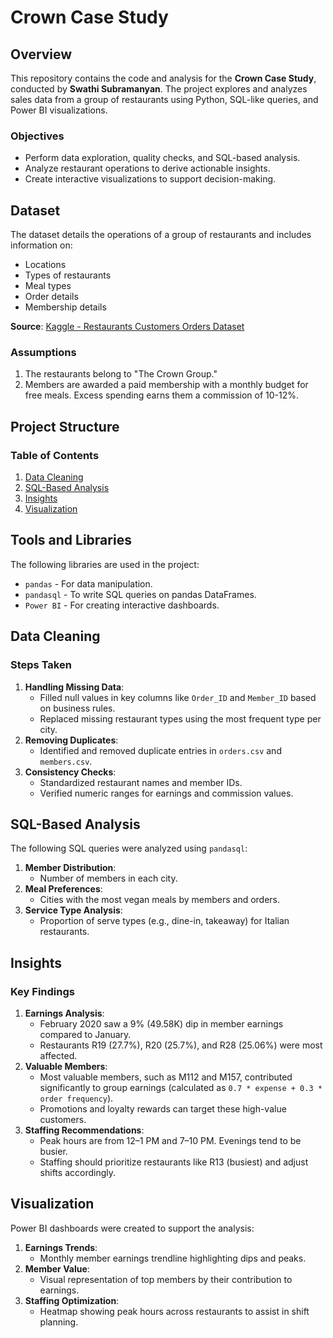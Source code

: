 # Crown Case Study

## Overview
This repository contains the code and analysis for the **Crown Case Study**, conducted by **Swathi Subramanyan**. The project explores and analyzes sales data from a group of restaurants using Python, SQL-like queries, and Power BI visualizations.

### Objectives
- Perform data exploration, quality checks, and SQL-based analysis.
- Analyze restaurant operations to derive actionable insights.
- Create interactive visualizations to support decision-making.

## Dataset
The dataset details the operations of a group of restaurants and includes information on:
- Locations
- Types of restaurants
- Meal types
- Order details
- Membership details

**Source**: [Kaggle - Restaurants Customers Orders Dataset](https://www.kaggle.com/datasets/vainero/restaurants-customers-orders-dataset)

### Assumptions
1. The restaurants belong to "The Crown Group."
2. Members are awarded a paid membership with a monthly budget for free meals. Excess spending earns them a commission of 10-12%.

## Project Structure
### Table of Contents

1. [Data Cleaning](#data-cleaning)
2. [SQL-Based Analysis](#sql-based-analysis)
3. [Insights](#insights)
4. [Visualization](#visualization)

## Tools and Libraries
The following libraries are used in the project:
- `pandas` - For data manipulation.
- `pandasql` - To write SQL queries on pandas DataFrames.
- `Power BI` - For creating interactive dashboards.

## Data Cleaning
### Steps Taken
1. **Handling Missing Data**: 
   - Filled null values in key columns like `Order_ID` and `Member_ID` based on business rules.
   - Replaced missing restaurant types using the most frequent type per city.
2. **Removing Duplicates**: 
   - Identified and removed duplicate entries in `orders.csv` and `members.csv`.
3. **Consistency Checks**:
   - Standardized restaurant names and member IDs.
   - Verified numeric ranges for earnings and commission values.

## SQL-Based Analysis
The following SQL queries were analyzed using `pandasql`:
1. **Member Distribution**:
   - Number of members in each city.
2. **Meal Preferences**:
   - Cities with the most vegan meals by members and orders.
3. **Service Type Analysis**:
   - Proportion of serve types (e.g., dine-in, takeaway) for Italian restaurants.

## Insights
### Key Findings
1. **Earnings Analysis**:
   - February 2020 saw a 9% (49.58K) dip in member earnings compared to January.
   - Restaurants R19 (27.7%), R20 (25.7%), and R28 (25.06%) were most affected.
2. **Valuable Members**:
   - Most valuable members, such as M112 and M157, contributed significantly to group earnings (calculated as `0.7 * expense + 0.3 * order frequency`).
   - Promotions and loyalty rewards can target these high-value customers.
3. **Staffing Recommendations**:
   - Peak hours are from 12–1 PM and 7–10 PM. Evenings tend to be busier.
   - Staffing should prioritize restaurants like R13 (busiest) and adjust shifts accordingly.

## Visualization
Power BI dashboards were created to support the analysis:
1. **Earnings Trends**:
   - Monthly member earnings trendline highlighting dips and peaks.
2. **Member Value**:
   - Visual representation of top members by their contribution to earnings.
3. **Staffing Optimization**:
   - Heatmap showing peak hours across restaurants to assist in shift planning.

